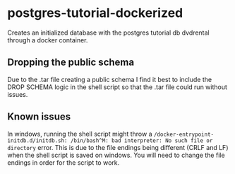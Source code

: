 # postgres-tutorial-dockerized
Creates an initialized database with the postgres tutorial db dvdrental through a docker container.

## Dropping the public schema
Due to the .tar file creating a public schema I find it best to include the DROP SCHEMA logic in the shell script so that the .tar file could run without issues.

## Known issues
In windows, running the shell script might throw a `/docker-entrypoint-initdb.d/initdb.sh: /bin/bash^M: bad interpreter: No such file or directory` error. This is due to the file endings being different (CRLF and LF)  when the shell script is saved on windows. You will need to change the file endings in order for the script to work.
